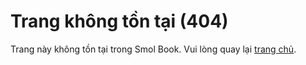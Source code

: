 # Trang không tồn tại (404)

Trang này không tồn tại trong Smol Book. Vui lòng quay lại [trang chủ](/).